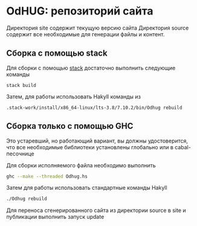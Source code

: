 OdHUG: репозиторий сайта
========================

Директория site содержит текущую версию сайта
Директория source содержит все необходимые для генерации файлы и контент.

## Сборка с помощью stack

Для сборки с помощью [stack](https://github.com/commercialhaskell/stack) достаточно выполнить следующие команды

```
stack build
```

Затем, для работы использовать Hakyll команды из

```
.stack-work/install/x86_64-linux/lts-3.8/7.10.2/bin/Odhug rebuild
```

## Сборка только с помощью GHC

Это устаревший, но работающий вариант, вы должны удостоверится, что все необходимые
библиотеки установлены глобально или в cabal-песочнице

Для сборки исполняемого файла необходимо выполнить
```bash
ghc --make --threaded Odhug.hs
```
Затем для работы использовать стандартные команды Hakyll
```bash
./Odhug rebuild
```
Для переноса сгенерированного сайта из директории source в site и публикации выполнить запуск update